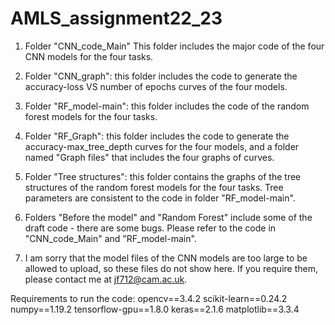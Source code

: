 # AMLS_assignment22_23

1. Folder "CNN_code_Main"
This folder includes the major code of the four CNN models for the four tasks. 

2. Folder "CNN_graph": this folder includes the code to generate the accuracy-loss VS number of epochs curves of the four models. 
3. Folder "RF_model-main": this folder includes the code of the random forest models for the four tasks. 
4. Folder "RF_Graph": this folder includes the code to generate the accuracy-max_tree_depth curves for the four models, and a folder named "Graph files" that includes the four graphs of curves. 
5. Folder "Tree structures": this folder contains the graphs of the tree structures of the random forest models for the four tasks. Tree parameters are consistent to the code in folder "RF_model-main". 
6. Folders "Before the model" and "Random Forest" include some of the draft code - there are some bugs. Please refer to the code in "CNN_code_Main" and "RF_model-main". 

7. I am sorry that the model files of the CNN models are too large to be allowed to upload, so these files do not show here. If you require them, please contact me at jf712@cam.ac.uk. 

Requirements to run the code: 
opencv==3.4.2
scikit-learn==0.24.2
numpy==1.19.2
tensorflow-gpu==1.8.0
keras==2.1.6
matplotlib==3.3.4
